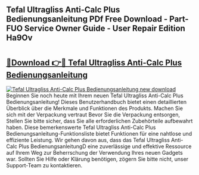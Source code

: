 ## Tefal Ultragliss Anti-Calc Plus Bedienungsanleitung PDf Free Download - Part-FUO Service Owner Guide - User Repair Edition Ha9Ov

# <h2><a href="http://df0oaz.blite.top/?on=Tefal+Ultragliss+Anti-Calc+Plus+Bedienungsanleitung">🔗Download 👉🔴 Tefal Ultragliss Anti-Calc Plus Bedienungsanleitung</a></h2>

[![Tefal Ultragliss Anti-Calc Plus Bedienungsanleitung new download](https://i.imgur.com/lujVjoI.png)](http://df0oaz.blite.top/?on=Tefal+Ultragliss+Anti-Calc+Plus+Bedienungsanleitung)
Beginnen Sie noch heute mit Ihrem neuen Tefal Ultragliss Anti-Calc Plus Bedienungsanleitung! Dieses Benutzerhandbuch bietet einen detaillierten Überblick über die Merkmale und Funktionen des Produkts. Machen Sie sich mit der Verpackung vertraut Bevor Sie die Verpackung entsorgen, Stellen Sie bitte sicher, dass Sie alle erforderlichen Zubehörteile aufbewahrt haben. Diese bemerkenswerte Tefal Ultragliss Anti-Calc Plus Bedienungsanleitung-Funktionsliste bietet Funktionen für eine nahtlose und effiziente Leistung. Wir gehen davon aus, dass das Tefal Ultragliss Anti-Calc Plus BedienungsanleitungD eine zuverlässige und effektive Ressource auf Ihrem Weg zur Beherrschung der Verwendung Ihres neuen Gadgets war. Sollten Sie Hilfe oder Klärung benötigen, zögern Sie bitte nicht, unser Support-Team zu kontaktieren.
